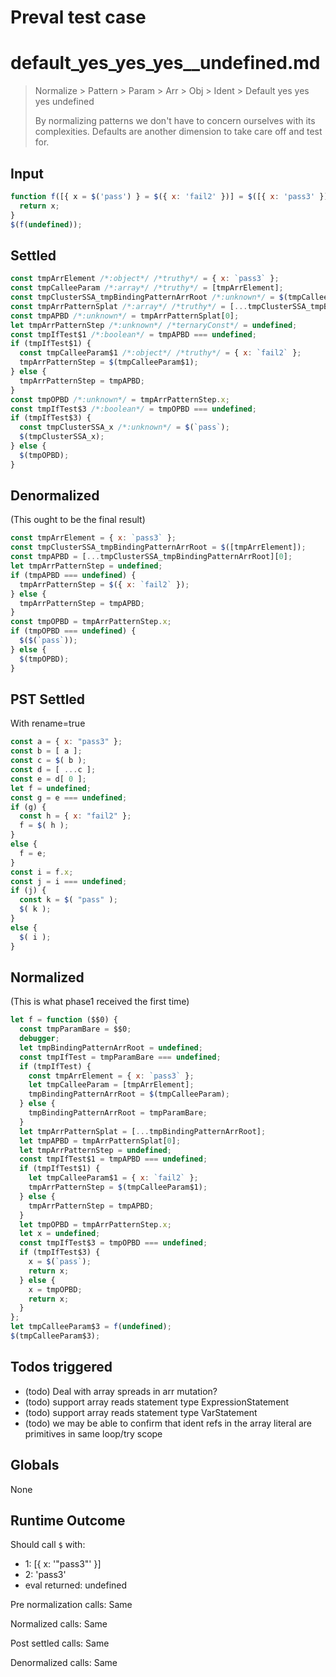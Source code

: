 # Preval test case

# default_yes_yes_yes__undefined.md

> Normalize > Pattern > Param > Arr > Obj > Ident > Default yes yes yes  undefined
>
> By normalizing patterns we don't have to concern ourselves with its complexities. Defaults are another dimension to take care off and test for.

## Input

`````js filename=intro
function f([{ x = $('pass') } = $({ x: 'fail2' })] = $([{ x: 'pass3' }])) {
  return x;
}
$(f(undefined));
`````


## Settled


`````js filename=intro
const tmpArrElement /*:object*/ /*truthy*/ = { x: `pass3` };
const tmpCalleeParam /*:array*/ /*truthy*/ = [tmpArrElement];
const tmpClusterSSA_tmpBindingPatternArrRoot /*:unknown*/ = $(tmpCalleeParam);
const tmpArrPatternSplat /*:array*/ /*truthy*/ = [...tmpClusterSSA_tmpBindingPatternArrRoot];
const tmpAPBD /*:unknown*/ = tmpArrPatternSplat[0];
let tmpArrPatternStep /*:unknown*/ /*ternaryConst*/ = undefined;
const tmpIfTest$1 /*:boolean*/ = tmpAPBD === undefined;
if (tmpIfTest$1) {
  const tmpCalleeParam$1 /*:object*/ /*truthy*/ = { x: `fail2` };
  tmpArrPatternStep = $(tmpCalleeParam$1);
} else {
  tmpArrPatternStep = tmpAPBD;
}
const tmpOPBD /*:unknown*/ = tmpArrPatternStep.x;
const tmpIfTest$3 /*:boolean*/ = tmpOPBD === undefined;
if (tmpIfTest$3) {
  const tmpClusterSSA_x /*:unknown*/ = $(`pass`);
  $(tmpClusterSSA_x);
} else {
  $(tmpOPBD);
}
`````


## Denormalized
(This ought to be the final result)

`````js filename=intro
const tmpArrElement = { x: `pass3` };
const tmpClusterSSA_tmpBindingPatternArrRoot = $([tmpArrElement]);
const tmpAPBD = [...tmpClusterSSA_tmpBindingPatternArrRoot][0];
let tmpArrPatternStep = undefined;
if (tmpAPBD === undefined) {
  tmpArrPatternStep = $({ x: `fail2` });
} else {
  tmpArrPatternStep = tmpAPBD;
}
const tmpOPBD = tmpArrPatternStep.x;
if (tmpOPBD === undefined) {
  $($(`pass`));
} else {
  $(tmpOPBD);
}
`````


## PST Settled
With rename=true

`````js filename=intro
const a = { x: "pass3" };
const b = [ a ];
const c = $( b );
const d = [ ...c ];
const e = d[ 0 ];
let f = undefined;
const g = e === undefined;
if (g) {
  const h = { x: "fail2" };
  f = $( h );
}
else {
  f = e;
}
const i = f.x;
const j = i === undefined;
if (j) {
  const k = $( "pass" );
  $( k );
}
else {
  $( i );
}
`````


## Normalized
(This is what phase1 received the first time)

`````js filename=intro
let f = function ($$0) {
  const tmpParamBare = $$0;
  debugger;
  let tmpBindingPatternArrRoot = undefined;
  const tmpIfTest = tmpParamBare === undefined;
  if (tmpIfTest) {
    const tmpArrElement = { x: `pass3` };
    let tmpCalleeParam = [tmpArrElement];
    tmpBindingPatternArrRoot = $(tmpCalleeParam);
  } else {
    tmpBindingPatternArrRoot = tmpParamBare;
  }
  let tmpArrPatternSplat = [...tmpBindingPatternArrRoot];
  let tmpAPBD = tmpArrPatternSplat[0];
  let tmpArrPatternStep = undefined;
  const tmpIfTest$1 = tmpAPBD === undefined;
  if (tmpIfTest$1) {
    let tmpCalleeParam$1 = { x: `fail2` };
    tmpArrPatternStep = $(tmpCalleeParam$1);
  } else {
    tmpArrPatternStep = tmpAPBD;
  }
  let tmpOPBD = tmpArrPatternStep.x;
  let x = undefined;
  const tmpIfTest$3 = tmpOPBD === undefined;
  if (tmpIfTest$3) {
    x = $(`pass`);
    return x;
  } else {
    x = tmpOPBD;
    return x;
  }
};
let tmpCalleeParam$3 = f(undefined);
$(tmpCalleeParam$3);
`````


## Todos triggered


- (todo) Deal with array spreads in arr mutation?
- (todo) support array reads statement type ExpressionStatement
- (todo) support array reads statement type VarStatement
- (todo) we may be able to confirm that ident refs in the array literal are primitives in same loop/try scope


## Globals


None


## Runtime Outcome


Should call `$` with:
 - 1: [{ x: '"pass3"' }]
 - 2: 'pass3'
 - eval returned: undefined

Pre normalization calls: Same

Normalized calls: Same

Post settled calls: Same

Denormalized calls: Same
